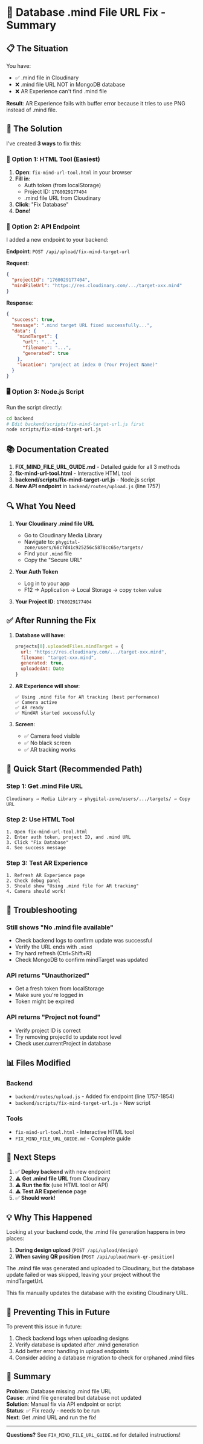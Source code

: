# 🔧 Database .mind File URL Fix - Summary

## 📋 The Situation

You have:
- ✅ .mind file in Cloudinary
- ❌ .mind file URL NOT in MongoDB database
- ❌ AR Experience can't find .mind file

**Result**: AR Experience fails with buffer error because it tries to use PNG instead of .mind file.

## 🎯 The Solution

I've created **3 ways** to fix this:

### 🚀 Option 1: HTML Tool (Easiest)

1. **Open**: `fix-mind-url-tool.html` in your browser
2. **Fill in**:
   - Auth token (from localStorage)
   - Project ID: `1760029177404`
   - .mind file URL from Cloudinary
3. **Click**: "Fix Database"
4. **Done!**

### 📡 Option 2: API Endpoint

I added a new endpoint to your backend:

**Endpoint**: `POST /api/upload/fix-mind-target-url`

**Request**:
```json
{
  "projectId": "1760029177404",
  "mindFileUrl": "https://res.cloudinary.com/.../target-xxx.mind"
}
```

**Response**:
```json
{
  "success": true,
  "message": ".mind target URL fixed successfully...",
  "data": {
    "mindTarget": {
      "url": "...",
      "filename": "...",
      "generated": true
    },
    "location": "project at index 0 (Your Project Name)"
  }
}
```

### 🖥️ Option 3: Node.js Script

Run the script directly:
```bash
cd backend
# Edit backend/scripts/fix-mind-target-url.js first
node scripts/fix-mind-target-url.js
```

## 📚 Documentation Created

1. **FIX_MIND_FILE_URL_GUIDE.md** - Detailed guide for all 3 methods
2. **fix-mind-url-tool.html** - Interactive HTML tool
3. **backend/scripts/fix-mind-target-url.js** - Node.js script
4. **New API endpoint** in `backend/routes/upload.js` (line 1757)

## 🔍 What You Need

1. **Your Cloudinary .mind file URL**
   - Go to Cloudinary Media Library
   - Navigate to: `phygital-zone/users/68c7d41c925256c5878cc65e/targets/`
   - Find your `.mind` file
   - Copy the "Secure URL"

2. **Your Auth Token**
   - Log in to your app
   - F12 → Application → Local Storage → copy `token` value

3. **Your Project ID**: `1760029177404`

## ✅ After Running the Fix

1. **Database will have**:
   ```javascript
   projects[0].uploadedFiles.mindTarget = {
     url: "https://res.cloudinary.com/.../target-xxx.mind",
     filename: "target-xxx.mind",
     generated: true,
     uploadedAt: Date
   }
   ```

2. **AR Experience will show**:
   ```
   ✅ Using .mind file for AR tracking (best performance)
   ✅ Camera active
   ✅ AR ready
   ✅ MindAR started successfully
   ```

3. **Screen**:
   - ✅ Camera feed visible
   - ✅ No black screen
   - ✅ AR tracking works

## 🎯 Quick Start (Recommended Path)

### Step 1: Get .mind File URL
```
Cloudinary → Media Library → phygital-zone/users/.../targets/ → Copy URL
```

### Step 2: Use HTML Tool
```
1. Open fix-mind-url-tool.html
2. Enter auth token, project ID, and .mind URL
3. Click "Fix Database"
4. See success message
```

### Step 3: Test AR Experience
```
1. Refresh AR Experience page
2. Check debug panel
3. Should show "Using .mind file for AR tracking"
4. Camera should work!
```

## 🐛 Troubleshooting

### Still shows "No .mind file available"
- Check backend logs to confirm update was successful
- Verify the URL ends with `.mind`
- Try hard refresh (Ctrl+Shift+R)
- Check MongoDB to confirm mindTarget was updated

### API returns "Unauthorized"
- Get a fresh token from localStorage
- Make sure you're logged in
- Token might be expired

### API returns "Project not found"
- Verify project ID is correct
- Try removing projectId to update root level
- Check user.currentProject in database

## 📊 Files Modified

### Backend
- `backend/routes/upload.js` - Added fix endpoint (line 1757-1854)
- `backend/scripts/fix-mind-target-url.js` - New script

### Tools
- `fix-mind-url-tool.html` - Interactive HTML tool
- `FIX_MIND_FILE_URL_GUIDE.md` - Complete guide

## 🎉 Next Steps

1. ✅ **Deploy backend** with new endpoint
2. ⚠️ **Get .mind file URL** from Cloudinary
3. ⚠️ **Run the fix** (use HTML tool or API)
4. ⚠️ **Test AR Experience** page
5. ✅ **Should work!**

## 💡 Why This Happened

Looking at your backend code, the .mind file generation happens in two places:

1. **During design upload** (`POST /api/upload/design`)
2. **When saving QR position** (`POST /api/upload/mark-qr-position`)

The .mind file was generated and uploaded to Cloudinary, but the database update failed or was skipped, leaving your project without the mindTargetUrl.

This fix manually updates the database with the existing Cloudinary URL.

## 🔄 Preventing This in Future

To prevent this issue in future:
1. Check backend logs when uploading designs
2. Verify database is updated after .mind generation
3. Add better error handling in upload endpoints
4. Consider adding a database migration to check for orphaned .mind files

## 📝 Summary

**Problem**: Database missing .mind file URL  
**Cause**: .mind file generated but database not updated  
**Solution**: Manual fix via API endpoint or script  
**Status**: ✅ Fix ready - needs to be run  
**Next**: Get .mind URL and run the fix!  

---

**Questions?** See `FIX_MIND_FILE_URL_GUIDE.md` for detailed instructions!

























